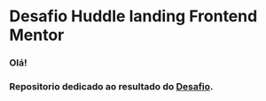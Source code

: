 <h1>Desafio Huddle landing Frontend Mentor</h1>
<h3>Olá!</h3>
<h3>Repositorio dedicado ao resultado do <a href="https://www.frontendmentor.io/challenges/huddle-landing-page-with-a-single-introductory-section-B_2Wvxgi0">Desafio<a>.</h3>


